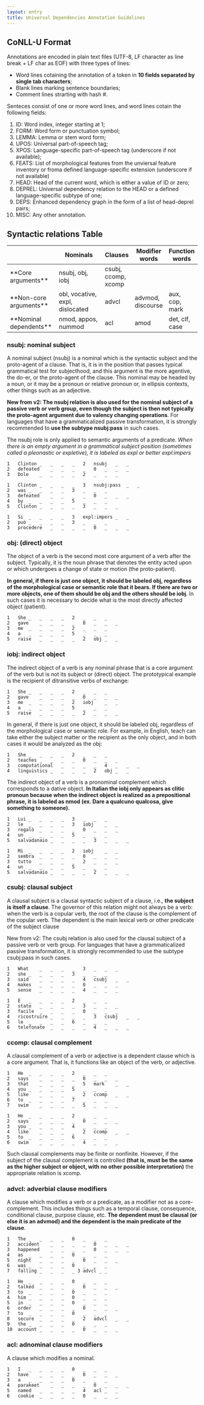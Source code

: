 ```yaml
---
layout: entry
title: Universal Dependencies Annotation Guidelines
---
```



## CoNLL-U Format

Annotations are encoded in plain text files (UTF-8, LF character as line break + LF char as EOF) with three types of lines:
* Word lines cotaining the annotation of a token in **10 fields separated by single tab characters**;
* Blank lines marking sentence boundaries;
* Comment lines strarting with hash #.


Senteces consist of one or more word lines, and word lines cotain the following fields:
1. ID: Word index, integer starting at 1;
2. FORM: Word form or punctuation symbol;
3. LEMMA: Lemma or stem word form;
4. UPOS: Universal part-of-speech tag;
5. XPOS: Language-specific part-of-speech tag (underscore if not available);
6. FEATS: List of morphological features from the unviersal feature inventory or froma defined language-specific extension (underscore if not available)
7. HEAD: Head of the current word, which is either a value of ID or zero;
8. DEPREL: Universal dependency relation to the HEAD or a defined language-specific subtype of one;
9. DEPS: Enhanced dependency graph in the form of a list of head-deprel pairs;
10. MISC: Any other annotation.

## Syntactic relations Table

<table>
<colgroup>
<col width="30%" />
<col width="70%" />
</colgroup>
<thead>
<tr class="header">
<th></th>
<th>Nominals</th>
<th>Clauses</th>
<th>Modifier words</th>
<th>Function words</th>
</tr>
</thead>
<tbody>
<tr>
<td markdown="span">**Core arguments**</td>
<td markdown="span">nsubj, obj, iobj</td>
<td markdown="span">csubj, ccomp, xcomp</td>
<td markdown="span"></td>
<td markdown="span"></td>
</tr>
<tr>
<td markdown="span">**Non-core arguments**</td>
<td markdown="span">obl, vocative, expl, dislocated</td>
<td markdown="span">advcl</td>
<td markdown="span">advmod, discourse</td>
<td markdown="span">aux, cop, mark</td>
</tr>
<td markdown="span"> **Nominal dependents** </td>
<td markdown="span">nmod, appos, nummod</td>
<td markdown="span">acl</td>
<td markdown="span">amod</td>
<td markdown="span">det, clf, case</td>
<tr>
</tr>
</tbody>
</table>


### **nsubj: nominal subject**
A nominal subject (nsubj) is a nominal which is the syntactic subject and the proto-agent of a clause. That is, it is in the position that passes typical grammatical test for subjecthood, and this argument is the more agentive, the do-er, or the proto-agent of the clause. This nominal may be headed by a noun, or it may be a pronoun or relative pronoun or, in ellipsis contexts, other things such as an adjective.

**New from v2: The nsubj relation is also used for the nominal subject of a passive verb or verb group, even though the subject is then not typically the proto-agent argument due to valency changing operations**. For languages that have a grammaticalized passive transformation, it is strongly recommended to **use the subtype nsubj:pass** in such cases.

The nsubj role is only applied to semantic arguments of a predicate. *When there is an empty argument in a grammatical subject position (sometimes called a pleonastic or expletive), it is labeled as expl or better expl:impers*

~~~ conllu
1	Clinton	_	_	_	_	2	nsubj	_	_
2	defeated	_	_	_	_	0	_	_	_
3	Dole	_	_	_	_	2	_	_	_

~~~
~~~ conllu
1	Clinton	_	_	_	_	3	nsubj:pass	_	_
2	was	_	_	_	_	3	_	_	_
3	defeated	_	_	_	_	0	_	_	_
4	by	_	_	_	_	5	_	_	_
5	Clinton	_	_	_	_	3	_	_	_

~~~

~~~ conllu
1	Si	_	_	_	_	3	expl:impers	_	_
2	può	_	_	_	_	3	_	_	_
3	procedere	_	_	_	_	0	_	_	_

~~~

### **obj: (direct) object**

The object of a verb is the second most core argument of a verb after the subject. Typically, it is the noun phrase that denotes the entity acted upon or which undergoes a change of state or motion (the proto-patient).

**In general, if there is just one object, it should be labeled obj, regardless of the morphological case or semantic role that it bears. If there are two or more objects, one of them should be obj and the others should be iobj**. In such cases it is necessary to decide what is the most directly affected object (patient).

~~~ conllu
1	She	_	_	_	_	2	_	_	_
2	gave	_	_	_	_	0	_	_	_
3	me	_	_	_	_	2	_	_	_
4	a	_	_	_	_	5	_	_	_
5	raise	_	_	_	_	2	obj	_	_

~~~

### **iobj: indirect object**

The indirect object of a verb is any nominal phrase that is a core argument of the verb but is not its subject or (direct) object. The prototypical example is the recipient of ditransitive verbs of exchange:

~~~ conllu
1	She	_	_	_	_	2	_	_	_
2	gave	_	_	_	_	0	_	_	_
3	me	_	_	_	_	2	iobj	_	_
4	a	_	_	_	_	5	_	_	_
5	raise	_	_	_	_	2	_	_	_

~~~

In general, if there is just one object, it should be labeled obj, regardless of the morphological case or semantic role. For example, in English, teach can take either the subject matter or the recipient as the only object, and in both cases it would be analyzed as the obj:

~~~ conllu
1	She	_	_	_	_	2	_	_	_
2	teaches	_	_	_	_	0	_	_	_
3	computational	_	_	_	_	4	_	_	_
4	linguistics	_	_	_	_	2	obj	_	_

~~~

The indirect object of a verb is a pronominal complement which corresponds to a dative object. **In Italian the iobj only appears as clitic pronoun because when the indirect object is realized as a prepositional phrase, it is labeled as nmod (ex. Dare a qualcuno qualcosa, give something to someone).**

~~~ conllu
1	Lui	_	_	_	_	3	_	_	_
2	le	_	_	_	_	3	iobj	_	_
3	regalò	_	_	_	_	0	_	_	_
4	un	_	_	_	_	5	_	_	_
5	salvadanaio	_	_	_	_	3	_	_	_

~~~

~~~ conllu
1	Mi	_	_	_	_	2	iobj	_	_
2	sembra	_	_	_	_	0	_	_	_
3	tutto	_	_	_	_	2	_	_	_
4	un	_	_	_	_	5	_	_	_
5	salvadanaio	_	_	_	_	2	_	_	_

~~~

### **csubj: clausal subject**

A clausal subject is a clausal syntactic subject of a clause, i.e., **the subject is itself a clause**. The governor of this relation might not always be a verb: when the verb is a copular verb, the root of the clause is the complement of the copular verb. The dependent is the main lexical verb or other predicate of the subject clause

New from v2: The csubj relation is also used for the clausal subject of a passive verb or verb group. For languages that have a grammaticalized passive transformation, it is strongly recommended to use the subtype csubj:pass in such cases.

~~~ conllu
1	What	_	_	_	_	3	_	_	_
2	she	_	_	_	_	3	_	_	_
3	said	_	_	_	_	4	csubj	_	_
4	makes	_	_	_	_	0	_	_	_
5	sense	_	_	_	_	4	_	_	_

~~~

~~~ conllu
1	È	_	_	_	_	2	_	_	_
2	stato	_	_	_	_	3	_	_	_
3	facile	_	_	_	_	0	_	_	_
4	ricostruire	_	_	_	_	3	csubj	_	_
5	le	_	_	_	_	6	_	_	_
6	telefonate	_	_	_	_	4	_	_	_

~~~

### **ccomp: clausal complement**

A clausal complement of a verb or adjective is a dependent clause which is a core argument. That is, it functions like an object of the verb, or adjective.

~~~ conllu
1	He	_	_	_	_	2	_	_	_
2	says	_	_	_	_	0	_	_	_
3	that	_	_	_	_	5	mark	_	_
4	you	_	_	_	_	5	_	_	_
5	like	_	_	_	_	2	ccomp	_	_
6	to	_	_	_	_	7	_	_	_
7	swim	_	_	_	_	5	_	_	_

~~~

~~~ conllu
1	He	_	_	_	_	2	_	_	_
2	says	_	_	_	_	0	_	_	_
3	you	_	_	_	_	4	_	_	_
4	like	_	_	_	_	2	ccomp	_	_
5	to	_	_	_	_	6	_	_	_
6	swim	_	_	_	_	4	_	_	_

~~~

Such clausal complements may be finite or nonfinite. However, if the subject of the clausal complement is controlled **(that is, must be the same as the higher subject or object, with no other possible interpretation)** the appropriate relation is xcomp.


### **advcl: adverbial clause modifiers**

A clause which modifies a verb or a predicate, as a modifier not as a core-complement. This includes things such as a temporal clause, consequence, conditional clause, purpose clause, etc. **The dependent must be clausal (or else it is an advmod) and the dependent is the main predicate of the clause**.

~~~ conllu
1	The	_	_	_	_	0	_	_	_
2	accident	_	_	_	_	0	_	_	_
3	happened	_	_	_	_	0	_	_	_
4	as	_	_	_	_	0	_	_	_
5	night	_	_	_	_	0	_	_	_
6	was	_	_	_	_	0	_	_	_
7	falling	_	_	_	_ 3 advcl _ _

~~~

~~~ conllu
1	He	_	_	_	_	0	_	_	_
2	talked	_	_	_	_	0	_	_	_
3	to	_	_	_	_	0	_	_	_
4	him	_	_	_	_	0	_	_	_
5	in	_	_	_	_	0	_	_	_
6	order	_	_	_	_	0	_	_	_
7	to	_	_	_	_	0	_	_	_
8	secure	_	_	_	_	2	advcl	_	_
9	the	_	_	_	_	0	_	_	_
10	account	_	_	_	_	0	_	_	_

~~~


### **acl: adnominal clause modifiers**

A clause which modifies a nominal.


~~~ conllu
1	I	_	_	_	_	0	_	_	_
2	have	_	_	_	_	0	_	_	_
3	a	_	_	_	_	0	_	_	_
4	parakeet	_	_	_	_	0	_	_	_
5	named	_	_	_	_	4	acl	_	_
6	cookie	_	_	_	_	0	_	_	_

~~~


